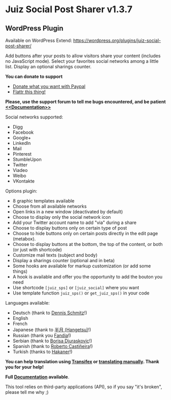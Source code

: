 Juiz Social Post Sharer v1.3.7
========================
WordPress Plugin
---------------
Available on WordPress Extend:
https://wordpress.org/plugins/juiz-social-post-sharer/


Add buttons after your posts to allow visitors share your content (includes no JavaScript mode).
Select your favorites social networks among a little list. Display an optional sharings counter.

**You can donate to support**

* [Donate what you want with Paypal](https://www.paypal.com/cgi-bin/webscr?cmd=_donations&business=P39NJPCWVXGDY&lc=FR&item_name=Juiz%20Social%20Post%20Sharer%20%2d%20WP%20Plugin&item_number=%23wp%2djsps&currency_code=EUR&bn=PP%2dDonationsBF%3abtn_donate_SM%2egif%3aNonHosted)
* [Flattr this thing!](https://flattr.com/submit/auto?user_id=CreativeJuiz&url=http://wordpress.org/plugins/juiz-social-post-sharer/&title=Juiz%20Social%20Post%20Sharer%20-%20WordPress%20Plugin&description=Awesome%20WordPress%20Plugin%20helping%20you%20to%20add%20buttons%20at%20the%20beginning%20or%20the%20end%20of%20your%20WordPress%20contents%20easily&tags=WordPress,Social,Share,Buttons,Network,Twitter,Facebook,Linkedin&category=software)

**Please, use the support forum to tell me bugs encountered, and be patient**
<a href="http://creativejuiz.fr/blog/doc/juiz-social-post-sharer-documentation.html">**&lt;&lt;Documentation&gt;&gt;**</a>


Social networks supported:

* Digg
* Facebook 
* Google+
* LinkedIn
* Mail
* Pinterest
* StumbleUpon
* Twitter
* Viadeo
* Weibo
* VKontakte

Options plugin:

* 8 graphic templates available
* Choose from all available networks
* Open links in a new window (deactivated by default)
* Choose to display only the social network icon
* Add your Twitter account name to add "via" during a share
* Choose to display buttons only on certain type of post
* Choose to hide buttons only on certain posts directly in the edit page (metabox).
* Choose to display buttons at the bottom, the top of the content, or both (or just with shortcode)
* Customize mail texts (subject and body)
* Display a sharings counter (optional and in beta)
* Some hooks are available for markup customization (or add some things)
* A hook is available and offer you the opportunity to add the bouton you need
* Use shortcode <code>[juiz_sps]</code> or <code>[juiz_social]</code> where you want
* Use template function <code>juiz_sps()</code> or <code>get_juiz_sps()</code> in your code

Languages available:

* Deutsch (thank to [Dennis Schmitz](http://compcardinmotion.de "Dennis Schmitz's website")!)
* English
* French
* Japanese (thank to [半月 (Hangetsu)](http://wp.fruit-frappe.net/ "Hangetsu's website")!)
* Russian (thank you [Fandia](http://fandia.w.pw "Fandia's website")!)
* Serbian (thank to [Borisa Djuraskovic](http://www.webhostinghub.com "Borisa Djuraskovic's website")!)
* Spanish (thank to [Roberto Castiñeira](www.mediapartner.es "Roberto Castiñeira's website")!)
* Turkish (thanks to [Hakaner](http://hakanertr.wordpress.com/ "His website")!)

**You can help translation using <a href="https://www.transifex.com/projects/p/juiz-social-post-sharer/">Transifex</a> or <a href="http://plugins.svn.wordpress.org/juiz-social-post-sharer/trunk/languages/">translating manually</a>. Thank you for your help!**

<strong>Full <a href="http://creativejuiz.fr/blog/doc/juiz-social-post-sharer-documentation.html">Documentation</a> available</strong>.


This tool relies on third-party applications (API), so if you say "it's broken", please tell me why ;)
